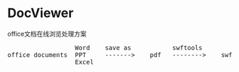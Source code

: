 # DocViewer
office文档在线浏览处理方案
<pre>                  Word    save as           swftools
office documents  PPT     -------&gt;    pdf   --------&gt;    swf
                  Excel
</pre>
                  
                  
                  
